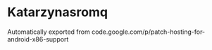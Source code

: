 # Katarzynasromq
Automatically exported from code.google.com/p/patch-hosting-for-android-x86-support
